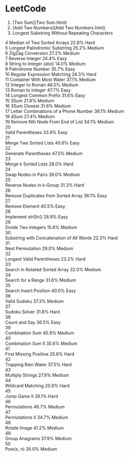 # LeetCode

1. [Two Sum](Two Sum.html)
2. [Add Two Numbers](Add Two Numbers.html)
3. Longest Substring Without Repeating Characters

4   Median of Two Sorted Arrays         22.8%   Hard    
5   Longest Palindromic Substring           25.2%   Medium  
6   ZigZag Conversion           27.2%   Medium  
7   Reverse Integer         24.4%   Easy    
8   String to Integer (atoi)            14.0%   Medium  
9   Palindrome Number           35.7%   Easy    
10  Regular Expression Matching         24.3%   Hard    
11  Container With Most Water           37.1%   Medium  
12  Integer to Roman            46.0%   Medium  
13  Roman to Integer            47.7%   Easy    
14  Longest Common Prefix           31.6%   Easy    
15  3Sum            21.8%   Medium  
16  3Sum Closest            31.6%   Medium  
17  Letter Combinations of a Phone Number           36.1%   Medium  
18  4Sum            27.4%   Medium  
19  Remove Nth Node From End of List            34.1%   Medium  
20  
Valid Parentheses           33.9%   Easy    
21  
Merge Two Sorted Lists          40.6%   Easy    
22  
Generate Parentheses            47.5%   Medium  
23  
Merge k Sorted Lists            28.0%   Hard    
24  
Swap Nodes in Pairs         39.0%   Medium  
25  
Reverse Nodes in k-Group            31.3%   Hard    
26  
Remove Duplicates from Sorted Array         36.1%   Easy    
27  
Remove Element          40.5%   Easy    
28  
Implement strStr()          28.9%   Easy    
29  
Divide Two Integers         15.8%   Medium  
30  
Substring with Concatenation of All Words           22.3%   Hard    
31  
Next Permutation            29.0%   Medium  
32  
Longest Valid Parentheses           23.2%   Hard    
33  
Search in Rotated Sorted Array          32.0%   Medium  
34  
Search for a Range          31.6%   Medium  
35  
Search Insert Position          40.0%   Easy    
36  
Valid Sudoku            37.3%   Medium  
37  
Sudoku Solver           31.8%   Hard    
38  
Count and Say           36.5%   Easy    
39  
Combination Sum         40.9%   Medium  
40  
Combination Sum II          35.6%   Medium  
41  
First Missing Positive          25.8%   Hard    
42  
Trapping Rain Water         37.5%   Hard    
43  
Multiply Strings            27.9%   Medium  
44  
Wildcard Matching           20.9%   Hard    
45  
Jump Game II            26.1%   Hard    
46  
Permutations            46.7%   Medium  
47  
Permutations II         34.7%   Medium  
48  
Rotate Image            41.2%   Medium  
49  
Group Anagrams          37.9%   Medium  
50  
Pow(x, n)           26.0%   Medium  